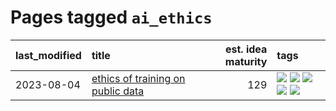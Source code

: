 # Pages tagged `ai_ethics`

|last_modified|title|est. idea maturity|tags
|:---|:---|---:|:---|
|2023-08-04|[ethics of training on public data](../ethics_of_public_data.md)|129|[![](https://img.shields.io/badge/tag-ai_ethics-a682e)](../tags/ai_ethics.md) [![](https://img.shields.io/badge/tag-ethics-1661bc)](../tags/ethics.md) [![](https://img.shields.io/badge/tag-fair_use-296bb1)](../tags/fair_use.md) [![](https://img.shields.io/badge/tag-philosophy-0e5ec)](../tags/philosophy.md) [![](https://img.shields.io/badge/tag-remix_culture-606780)](../tags/remix_culture.md)|
